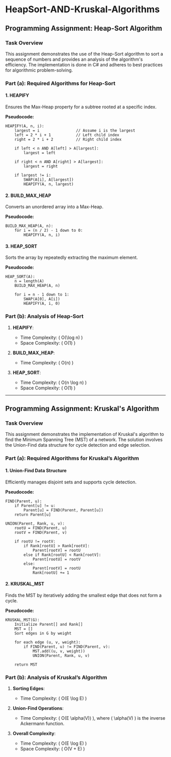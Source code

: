 # HeapSort-AND-Kruskal-Algorithms
## Programming Assignment: Heap-Sort Algorithm

### Task Overview
This assignment demonstrates the use of the Heap-Sort algorithm to sort a sequence of numbers and provides an analysis of the algorithm's efficiency. The implementation is done in C# and adheres to best practices for algorithmic problem-solving.

### Part (a): Required Algorithms for Heap-Sort

#### 1. HEAPIFY
Ensures the Max-Heap property for a subtree rooted at a specific index.

**Pseudocode:**
```plaintext
HEAPIFY(A, n, i):
    largest = i                // Assume i is the largest
    left = 2 * i + 1           // Left child index
    right = 2 * i + 2          // Right child index

    if left < n AND A[left] > A[largest]:
        largest = left

    if right < n AND A[right] > A[largest]:
        largest = right

    if largest != i:
        SWAP(A[i], A[largest])
        HEAPIFY(A, n, largest)
```

#### 2. BUILD_MAX_HEAP
Converts an unordered array into a Max-Heap.

**Pseudocode:**
```plaintext
BUILD_MAX_HEAP(A, n):
    for i = (n / 2) - 1 down to 0:
        HEAPIFY(A, n, i)
```

#### 3. HEAP_SORT
Sorts the array by repeatedly extracting the maximum element.

**Pseudocode:**
```plaintext
HEAP_SORT(A):
    n = length(A)
    BUILD_MAX_HEAP(A, n)

    for i = n - 1 down to 1:
        SWAP(A[0], A[i])
        HEAPIFY(A, i, 0)
```

### Part (b): Analysis of Heap-Sort
1. **HEAPIFY**:
   - Time Complexity: \( O(\log n) \)
   - Space Complexity: \( O(1) \)

2. **BUILD_MAX_HEAP**:
   - Time Complexity: \( O(n) \)

3. **HEAP_SORT**:
   - Time Complexity: \( O(n \log n) \)
   - Space Complexity: \( O(1) \)

---

## Programming Assignment: Kruskal's Algorithm

### Task Overview
This assignment demonstrates the implementation of Kruskal's algorithm to find the Minimum Spanning Tree (MST) of a network. The solution involves the Union-Find data structure for cycle detection and edge selection.

### Part (a): Required Algorithms for Kruskal’s Algorithm

#### 1. Union-Find Data Structure
Efficiently manages disjoint sets and supports cycle detection.

**Pseudocode:**
```plaintext
FIND(Parent, u):
    if Parent[u] != u:
        Parent[u] = FIND(Parent, Parent[u])
    return Parent[u]

UNION(Parent, Rank, u, v):
    rootU = FIND(Parent, u)
    rootV = FIND(Parent, v)

    if rootU != rootV:
        if Rank[rootU] > Rank[rootV]:
            Parent[rootV] = rootU
        else if Rank[rootU] < Rank[rootV]:
            Parent[rootU] = rootV
        else:
            Parent[rootV] = rootU
            Rank[rootU] += 1
```

#### 2. KRUSKAL_MST
Finds the MST by iteratively adding the smallest edge that does not form a cycle.

**Pseudocode:**
```plaintext
KRUSKAL_MST(G):
    Initialize Parent[] and Rank[]
    MST = []
    Sort edges in G by weight

    for each edge (u, v, weight):
        if FIND(Parent, u) != FIND(Parent, v):
            MST.add((u, v, weight))
            UNION(Parent, Rank, u, v)

    return MST
```

### Part (b): Analysis of Kruskal’s Algorithm
1. **Sorting Edges**:
   - Time Complexity: \( O(E \log E) \)

2. **Union-Find Operations**:
   - Time Complexity: \( O(E \alpha(V)) \), where \( \alpha(V) \) is the inverse Ackermann function.

3. **Overall Complexity**:
   - Time Complexity: \( O(E \log E) \)
   - Space Complexity: \( O(V + E) \)

